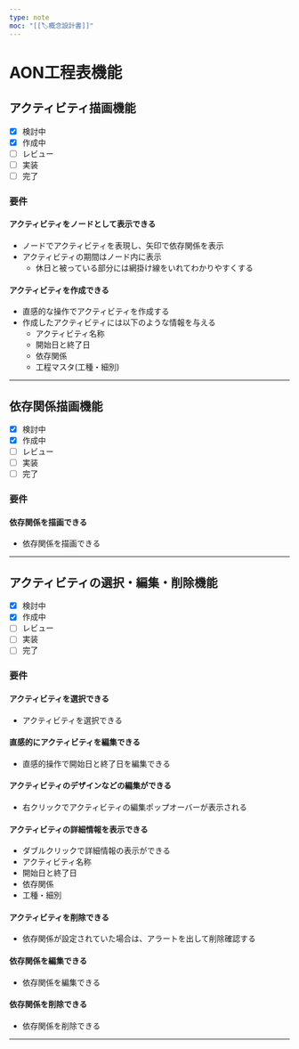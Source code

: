```yaml
---
type: note
moc: "[[🏷️概念設計書]]"
---
```



# AON工程表機能

## アクティビティ描画機能
- [X] 検討中
- [X] 作成中
- [ ] レビュー
- [ ] 実装
- [ ] 完了
### 要件
#### アクティビティをノードとして表示できる
- ノードでアクティビティを表現し、矢印で依存関係を表示
- アクティビティの期間はノード内に表示
  - 休日と被っている部分には網掛け線をいれてわかりやすくする

#### アクティビティを作成できる
- 直感的な操作でアクティビティを作成する
- 作成したアクティビティには以下のような情報を与える
  - アクティビティ名称
  - 開始日と終了日
  - 依存関係
  - 工程マスタ(工種・細別)

---

## 依存関係描画機能
- [X] 検討中
- [X] 作成中
- [ ] レビュー
- [ ] 実装
- [ ] 完了
### 要件

#### 依存関係を描画できる
- 依存関係を描画できる

---

## アクティビティの選択・編集・削除機能
- [X] 検討中
- [X] 作成中
- [ ] レビュー
- [ ] 実装
- [ ] 完了
### 要件
#### アクティビティを選択できる
- アクティビティを選択できる

#### 直感的にアクティビティを編集できる
- 直感的操作で開始日と終了日を編集できる

#### アクティビティのデザインなどの編集ができる
- 右クリックでアクティビティの編集ポップオーバーが表示される

#### アクティビティの詳細情報を表示できる
- ダブルクリックで詳細情報の表示ができる
- アクティビティ名称
- 開始日と終了日
- 依存関係
- 工種・細別

#### アクティビティを削除できる
- 依存関係が設定されていた場合は、アラートを出して削除確認する

#### 依存関係を編集できる
- 依存関係を編集できる

#### 依存関係を削除できる
- 依存関係を削除できる

---
